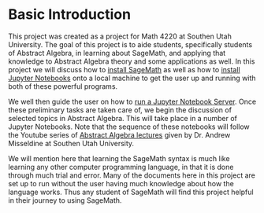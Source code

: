 # Basic Introduction

This project was created as a project for Math 4220 at Southen Utah University. The goal of this project is to aide students, specifically students of Abstract Algebra, in learning about SageMath, and applying that knowledge to Abstract Algebra theory and some applications as well.  In this project we will discuss how to [install SageMath](Installation/sage-installation.md) as well as how to [install Jupyter Notebooks](Installation/jupyter-installation.md) onto a local machine to get the user up and running with both of these powerful programs.

We well then guide the user on how to [run a Jupyter Notebook Server](Running/running-jupyter.md).  Once these preliminary tasks are taken care of, we begin the discussion of selected topics in Abstract Algebra.  This will take place in a number of Jupyter Notebooks.  Note that the sequence of these notebooks will follow the Youtube series of [Abstract Algebra lectures](https://www.youtube.com/playlist?list=PLz7t89zv8Lp2D6xQOG7kUEbN1KP5u-mpH) given by Dr. Andrew Misseldine at Southen Utah University.  

We will mention here that learning the SageMath syntax is much like learning any other computer programming language, in that it is done through much trial and error.  Many of the documents here in this project are set up to run without the user having much knowledge about how the language works.  Thus any student of SageMath will find this project helpful in their journey to using SageMath. 
